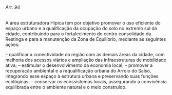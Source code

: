 
###### Art. 94
A área estruturadora Hípica tem por objetivo promover o uso eficiente do espaço urbano e a qualificação da ocupação do solo no extremo sul da cidade, contribuindo para o fortalecimento do centro consolidado da Restinga e para a manutenção da Zona de Equilíbrio, mediante as seguintes ações:

– qualificar a conectividade da região com as demais áreas da cidade, com melhoria dos acessos viários e ampliação das infraestruturas de mobilidade ativa;
– estimular o desenvolvimento da economia local;
– promover a recuperação ambiental e a requalificação urbana do Arroio do Salso, integrando esse espaço à estrutura urbana e preservando suas funções ecológicas;
– conservar os ecossistemas locais, assegurando a convivência equilibrada entre o ambiente natural e o meio construído.
